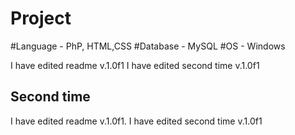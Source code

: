 # Project

#Language - PhP, HTML,CSS
#Database - MySQL
#OS - Windows

I have edited readme v.1.0f1
I have edited second time v.1.0f1

Second time 
--------------
I have edited readme v.1.0f1.
I have edited second time v.1.0f1